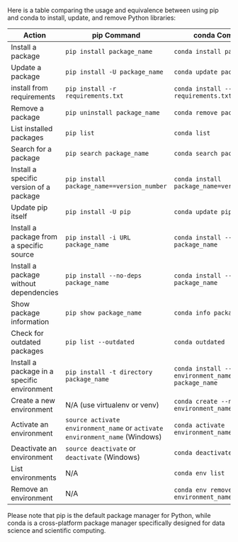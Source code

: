 Here is a table comparing the usage and equivalence between using pip and conda to install, update, and remove Python libraries:

| Action                                   | pip Command                                          | conda Command                                      |
|------------------------------------------|------------------------------------------------------|----------------------------------------------------|
| Install a package                        | `pip install package_name`                           | `conda install package_name`                       |
| Update a package                         | `pip install -U package_name`                        | `conda update package_name`                        |
| install from requirements                | `pip install -r requirements.txt`                    | `conda install --file requirements.txt`            |
| Remove a package                         | `pip uninstall package_name`                         | `conda remove package_name`                        |
| List installed packages                  | `pip list`                                           | `conda list`                                       |
| Search for a package                     | `pip search package_name`                            | `conda search package_name`                        |
| Install a specific version of a package  | `pip install package_name==version_number`           | `conda install package_name=version_number`        |
| Update pip itself                        | `pip install -U pip`                                 | `conda update pip`                                 |
| Install a package from a specific source | `pip install -i URL package_name`                    | `conda install --channel URL package_name`         |
| Install a package without dependencies   | `pip install --no-deps package_name`                 | `conda install --no-deps package_name`             |
| Show package information                 | `pip show package_name`                              | `conda info package_name`                          |
| Check for outdated packages              | `pip list --outdated`                                | `conda outdated`                                   |
| Install a package in a specific environment | `pip install -t directory package_name`           | `conda install --name environment_name package_name` |
| Create a new environment                 | N/A  (use virtualenv or venv)                        | `conda create --name environment_name`             |
| Activate an environment                  | `source activate environment_name` or `activate environment_name` (Windows) | `conda activate environment_name` |
| Deactivate an environment                | `source deactivate` or `deactivate` (Windows)        | `conda deactivate`                                 |
| List environments                        | N/A                                                  | `conda env list`                                   |
| Remove an environment                    | N/A                                                  | `conda env remove --name environment_name`         |

Please note that pip is the default package manager for Python, while conda is a cross-platform package manager specifically designed for data science and scientific computing.
